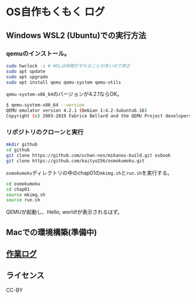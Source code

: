 # OS自作もくもく ログ

## Windows WSL2 (Ubuntu)での実行方法

### qemuのインストール。

```sh
sudo hwclock -s # WSLは時間がずれることが多いので修正
sudo apt update
sudo apt upgrade
sudo apt install qemu qemu-system qemu-utils
```

`qemu-system-x86_64`のバージョンが4.2.1ならOK。

```sh
$ qemu-system-x86_64 --version
QEMU emulator version 4.2.1 (Debian 1:4.2-3ubuntu6.16)
Copyright (c) 2003-2019 Fabrice Bellard and the QEMU Project developers
```

### リポジトリのクローンと実行

```sh
mkdir github
cd github
git clone https://github.com/uchan-nos/mikanos-build.git osbook
git clone https://github.com/kaityo256/osmokumoku.git
```

`osmokumoku`ディレクトリの中のchap01の`mkimg.sh`と`run.sh`を実行する。

```sh
cd osmokumoku
cd chap01
source mkimg.sh
source run.sh
```

QEMUが起動し、Hello, world!が表示されるはず。

## Macでの環境構築(準備中)

## [作業ログ](log.md)

## ライセンス

CC-BY
